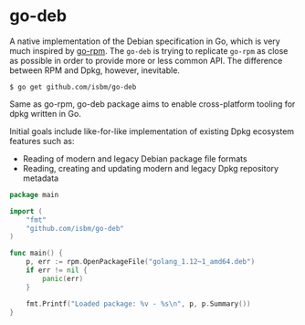 # go-deb
A native implementation of the Debian specification in Go,
which is very much inspired by [go-rpm](https://github.com/cavaliercoder/go-rpm).
The `go-deb` is trying to replicate `go-rpm` as close as possible in order to provide
more or less common API. The difference between RPM and Dpkg, however, inevitable.

	$ go get github.com/isbm/go-deb


Same as go-rpm, go-deb package aims to enable cross-platform tooling for dpkg
written in Go.

Initial goals include like-for-like implementation of existing Dpkg ecosystem
features such as:

* Reading of modern and legacy Debian package file formats
* Reading, creating and updating modern and legacy Dpkg repository metadata

```go
package main

import (
	"fmt"
	"github.com/isbm/go-deb"
)

func main() {
	p, err := rpm.OpenPackageFile("golang_1.12~1_amd64.deb")
	if err != nil {
		panic(err)
	}

	fmt.Printf("Loaded package: %v - %s\n", p, p.Summary())
}
```
